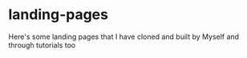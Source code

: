 # landing-pages
Here's some landing pages that I have cloned and built by Myself and through tutorials too

